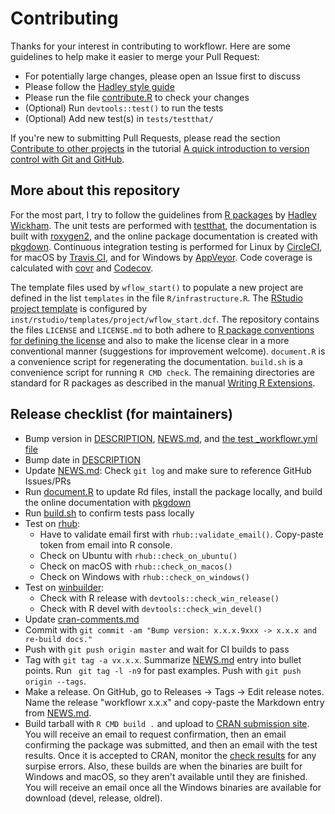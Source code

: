 # Contributing

Thanks for your interest in contributing to workflowr.
Here are some guidelines to help make it easier to merge your Pull Request:

* For potentially large changes, please open an Issue first to discuss
* Please follow the [Hadley style guide][style]
* Please run the file [contribute.R](contribute.R) to check your changes
* (Optional) Run `devtools::test()` to run the tests
* (Optional) Add new test(s) in `tests/testthat/`

If you're new to submitting Pull Requests, please read the section [Contribute
to other projects][contribute] in the tutorial [A quick introduction to version
control with Git and GitHub][git-tutorial].

## More about this repository

For the most part, I try to follow the guidelines from [R packages][r-pkg] by
[Hadley Wickham][hadley]. The unit tests are performed with [testthat][], the
documentation is built with [roxygen2][], and the online package documentation
is created with [pkgdown][]. Continuous integration testing is performed for
Linux by [CircleCI][circleci], for macOS by [Travis CI][travis], and for Windows
by [AppVeyor][appveyor]. Code coverage is calculated with [covr][] and
[Codecov][].

The template files used by `wflow_start()` to populate a new project are defined
in the list `templates` in the file `R/infrastructure.R`. The [RStudio project
template][pt] is configured by `inst/rstudio/templates/project/wflow_start.dcf`.
The repository contains the files `LICENSE` and `LICENSE.md` to both adhere to
[R package conventions for defining the license][r-exts-licensing] and also to
make the license clear in a more conventional manner (suggestions for
improvement welcome). `document.R` is a convenience script for regenerating the
documentation. `build.sh` is a convenience script for running `R CMD check`. The
remaining directories are standard for R packages as described in the manual
[Writing R Extensions][r-exts].

## Release checklist (for maintainers)

* Bump version in [DESCRIPTION](DESCRIPTION), [NEWS.md](NEWS.md), and
[the test _workflowr.yml file](tests/testthat/files/test-wflow_update/post/_workflowr.yml)
* Bump date in [DESCRIPTION](DESCRIPTION)
* Update [NEWS.md](NEWS.md): Check `git log` and make sure to reference GitHub
Issues/PRs
* Run [document.R](document.R) to update Rd files, install the package locally,
and build the online documentation with [pkgdown][]
* Run [build.sh](build.sh) to confirm tests pass locally
* Test on [rhub][]:
    * Have to validate email first with `rhub::validate_email()`. Copy-paste
    token from email into R console.
    * Check on Ubuntu with `rhub::check_on_ubuntu()`
    * Check on macOS with `rhub::check_on_macos()`
    * Check on Windows with `rhub::check_on_windows()`
* Test on [winbuilder][]:
    * Check with R release with `devtools::check_win_release()`
    * Check with R devel with `devtools::check_win_devel()`
* Update [cran-comments.md](cran-comments.md)
* Commit with `git commit -am "Bump version: x.x.x.9xxx -> x.x.x and re-build
docs."`
* Push with `git push origin master` and wait for CI builds to pass
* Tag with `git tag -a vx.x.x`. Summarize [NEWS.md](NEWS.md) entry into bullet
points. Run ` git tag -l -n9` for past examples. Push with `git push origin
--tags`.
* Make a release. On GitHub, go to Releases -> Tags -> Edit release notes. Name
the release "workflowr x.x.x" and copy-paste the Markdown entry from
[NEWS.md](NEWS.md).
* Build tarball with `R CMD build .` and upload to [CRAN submission
site][cran-submit]. You will receive an email to request confirmation, then an
email confirming the package was submitted, and then an email with the test
results. Once it is accepted to CRAN, monitor the [check results][check-results]
for any surpise errors. Also, these builds are when the binaries are built for
Windows and macOS, so they aren't available until they are finished. You will
receive an email once all the Windows binaries are available for download
(devel, release, oldrel).

[appveyor]: https://ci.appveyor.com
[check-results]: https://cran.r-project.org/web/checks/check_results_workflowr.html
[circleci]: https://circleci.com
[Codecov]: https://codecov.io/
[contribute]: http://journals.plos.org/ploscompbiol/article?id=10.1371/journal.pcbi.1004668#sec011
[covr]: https://github.com/jimhester/covr
[cran-submit]: https://cran.r-project.org/submit.html
[git-tutorial]: http://journals.plos.org/ploscompbiol/article?id=10.1371/journal.pcbi.1004668
[hadley]: http://hadley.nz/
[pkgdown]: https://github.com/r-lib/pkgdown
[pt]: https://rstudio.github.io/rstudio-extensions/rstudio_project_templates.html
[r-exts]: https://cran.r-project.org/doc/manuals/R-exts.html
[r-exts-licensing]: https://cran.r-project.org/doc/manuals/R-exts.html#Licensing
[r-pkg]: http://r-pkgs.had.co.nz/
[rhub]: https://r-hub.github.io/rhub/
[roxygen2]: https://github.com/klutometis/roxygen
[style]: http://adv-r.had.co.nz/Style.html
[testthat]: https://github.com/hadley/testthat
[travis]: https://travis-ci.org/
[winbuilder]: https://win-builder.r-project.org/
